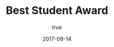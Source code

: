 ---
author:
  name: "Ishita Jain"
date: 2017-09-14
title: Best Student Award
eventname: Bharat Vikas Parishad
eventlocation:
weight: 10
---